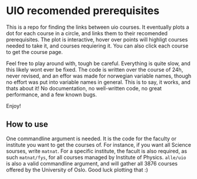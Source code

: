 # UIO recomended prerequisites

This is a repo for finding the links between uio courses.
It eventually plots a dot for each course in a circle, and links them to their recomended prerequisites.
The plot is interactive, hover over points will highligt courses needed to take it, and courses requiering it. You can also click each course to get the course page.

Feel free to play around with, tough be careful. Everything is quite slow, and this likely wont ever be fixed.
The code is written over the course of 24h, never revised, and an effor was made for norwegian variable names, though no effort was put into variable names in general.
This is to say, it works, and thats about it! No documentation, no well-written code, no great performance, and a few known bugs.

Enjoy!

## How to use

One commandline argument is needed. It is the code for the faculty or institute you want to get the courses of. For instance, if you want all Science sourses, write `matnat`. For a specific institute, the facult is also required, as such `matnat/fys`, for all courses managed by Institute of Physics. `alle/uio` is also a valid commandline argument, and will gather all 3876 courses offered by the University of Oslo. Good luck plotting that :)



